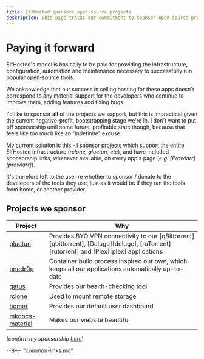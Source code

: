 ```yaml
---
title: ElfHosted sponsors open-source projects
description: This page tracks our commitment to sponsor open-source projects as our revenue grows
---
```

# Paying it forward

ElfHosted's model is basically to be paid for providing the infrastructure, configuration, automation and maintenance necessary to successfully run popular open-source tools.

We acknowledge that our success in selling hosting for these apps doesn't correspond to any material support for the developers who continue to improve them, adding features and fixing bugs.

I'd like to sponsor **all** of the projects we support, but this is impractical given the current negative-profit, bootstrapping stage we're in. I don't want to put off sponsorship until some future, profitable state though, because that feels like too much like an "indefinite" excuse.

My current solution is this - I sponsor projects which support the entire ElfHosted infrastructure (*rclone, gluetun, etc*), and have included sponsorship links, whenever available, on every app's page (*e.g. [Prowlarr][prowlarr]*).

It's therefore left to the user re whether to sponsor / donate to the developers of the tools they use, just as it would be if they ran the tools from home, or another provider.

## Projects we sponsor

Project | Why
---------|----------
[gluetun](https://github.com/sponsors/qdm12) | Provides BYO VPN connectivity to our [qBittorrent][qbittorrent], [Deluge][deluge], [ruTorrent][rutorrent] and [Plex][plex] applications
[onedr0p](https://github.com/sponsors/onedr0p) | Container build process inspired our own, which keeps all our applications automatically up-to-date
[gatus](https://github.com/sponsors/TwiN) | Provides our health-checking tool
[rclone](https://github.com/sponsors/rclone) | Used to mount remote storage
[homer](https://www.buymeacoffee.com/bastien) | Provides our default user dashboard
[mkdocs-material](https://github.com/sponsors/squidfunk) | Makes our website beautiful

(*confirm my sponsorship [here](https://github.com/funkypenguin/)*)

--8<-- "common-links.md"
